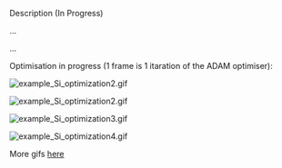 Description (In Progress)

...

...



Optimisation in progress (1 frame is 1 itaration of the ADAM optimiser):

![example_Si_optimization2.gif](https://github.com/dmytrokovych/iSPR-inverse-design/blob/main/gifs/example_Si_optimization1.gif)

![example_Si_optimization2.gif](https://github.com/dmytrokovych/iSPR-inverse-design/blob/main/gifs/example_Si_optimization2.gif)

![example_Si_optimization3.gif](https://github.com/dmytrokovych/iSPR-inverse-design/blob/main/gifs/example_Si_optimization3.gif)

![example_Si_optimization4.gif](https://github.com/dmytrokovych/iSPR-inverse-design/blob/main/gifs/example_Si_optimization4.gif)


More gifs [here](https://github.com/dmytrokovych/iSPR-inverse-design/tree/main/gifs)
